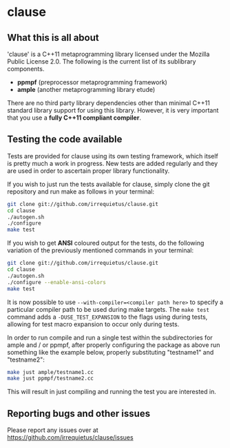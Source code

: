 # clause

What this is all about
----------------------

'clause' is a C++11 metaprogramming library licensed under the Mozilla Public
License 2.0. The following is the current list of its sublibrary components.

 * **ppmpf** (preprocessor metaprogramming framework)
 * **ample** (another metaprogramming library etude)
 
There are no third party library dependencies other than minimal C++11 standard
library support for using this library. However, it is very important that you
use a **fully C++11 compliant compiler**.

Testing the code available
--------------------------

Tests are provided for clause using its own testing framework, which itself is
pretty much a work in progress. New tests are added regularly and they are used
in order to ascertain proper library functionality.

If you wish to just run the tests available for clause, simply clone the git
repository and run make as follows in your terminal:
```bash
git clone git://github.com/irrequietus/clause.git
cd clause
./autogen.sh
./configure
make test
```
If you wish to get **ANSI** coloured output for the tests, do the following
variation of the previously mentioned commands in your terminal:
```bash
git clone git://github.com/irrequietus/clause.git
cd clause
./autogen.sh
./configure --enable-ansi-colors
make test
```
It is now possible to use `--with-compiler=<compiler path here>` to specify
a particular compiler path to be used during make targets. The `make test`
command adds a `-DUSE_TEST_EXPANSION` to the flags using during tests, allowing
for test macro expansion to occur only during tests.

In order to run compile and run a single test within the subdirectories for
ample and / or ppmpf, after properly configuring the package as above run
something like the example below, properly substituting "testname1" and
"testname2":
```bash
make just ample/testname1.cc
make just ppmpf/testname2.cc
```
This will result in just compiling and running the test you are interested in.

Reporting bugs and other issues
-------------------------------

Please report any issues over at https://github.com/irrequietus/clause/issues

